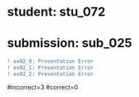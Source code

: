 # student: stu_072
# submission: sub_025

```diff
! ex02_0: Presentation Error
! ex02_1: Presentation Error
! ex02_2: Presentation Error
```
#incorrect=3
#correct=0
